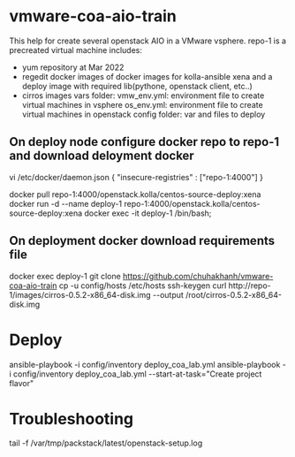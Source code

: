 # vmware-coa-aio-train
This help for create several openstack AIO in a VMware vsphere.
repo-1 is a precreated virtual machine includes:
- yum repository at Mar 2022
- regedit docker images of docker images for kolla-ansible xena and a deploy image with required lib(pythone, openstack client, etc..)
- cirros images
vars folder: 
   vmw_env.yml: environment file to create virtual machines in vsphere
   os_env.yml: environment file to create virtual machines in openstack
config folder: var and files to deploy

## On deploy node configure docker repo to repo-1 and download deloyment docker
 vi /etc/docker/daemon.json
{
  "insecure-registries" : ["repo-1:4000"]
}

docker pull repo-1:4000/openstack.kolla/centos-source-deploy:xena
docker run -d --name deploy-1 repo-1:4000/openstack.kolla/centos-source-deploy:xena
docker exec -it deploy-1 /bin/bash; 

## On deployment docker download requirements file
docker exec deploy-1 git clone https://github.com/chuhakhanh/vmware-coa-aio-train 
cp -u config/hosts /etc/hosts 
ssh-keygen 
curl http://repo-1/images/cirros-0.5.2-x86_64-disk.img --output /root/cirros-0.5.2-x86_64-disk.img 

# Deploy 
ansible-playbook -i config/inventory deploy_coa_lab.yml
ansible-playbook -i config/inventory deploy_coa_lab.yml --start-at-task="Create project flavor"

# Troubleshooting
tail -f /var/tmp/packstack/latest/openstack-setup.log 